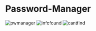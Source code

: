# Password-Manager
![pwmanager](https://user-images.githubusercontent.com/107847007/180216643-fd311b35-5268-4dec-a3fe-a556115434b2.png)
![infofound](https://user-images.githubusercontent.com/107847007/180216663-bc212643-80e2-47c4-bfbe-c6b9dca941f3.png)
![cantfind](https://user-images.githubusercontent.com/107847007/180216903-ffaf2fbb-7fe9-415d-9110-9cd2d0e8c4da.png)
